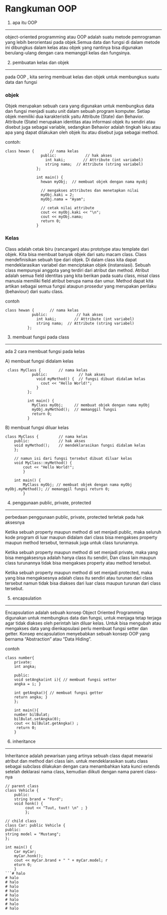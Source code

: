 Rangkuman OOP
=============

1) apa itu OOP
--------------

object-oriented programming atau OOP adalah suatu metode pemrograman yang lebih berorientasi pada objek.Semua data dan fungsi di dalam metode ini dibungkus dalam kelas atau objek yang nantinya bisa digunakan berulang-ulang dengan cara memanggil kelas dan fungsinya.

2) pembuatan kelas dan objek
----------------------------

pada OOP , kita sering membuat kelas dan objek untuk membungkus suatu data dan fungsi

### objek

Objek merupakan sebuah cara yang digunakan untuk membungkus data dan fungsi menjadi suatu unit dalam sebuah program komputer. Setiap objek memiliki dua karakteristik yaitu Attribute (State) dan Behavior. Attribute (State) merupakan identitas atau informasi objek itu sendiri atau disebut juga sebagai variable, sedangkan Behavior adalah tingkah laku atau apa yang dapat dilakukan oleh objek itu atau disebut juga sebagai method.

contoh:

```
class hewan {       // nama kelas
                public:             // hak akses
                  int kaki;        // Attribute (int variabel)
                  string nama;  // Attribute (string variabel)
              };
              
              int main() {
                hewan myObj;  // membuat objek dengan nama myobj
              
                // mengakses attributes dan menetapkan nilai
                myObj.kaki = 2; 
                myObj.nama = "Ayam";
              
                // cetak nilai attribute
                cout << myObj.kaki << "\n";
                cout << myObj.nama;
                return 0;
              }
```

### Kelas

Class adalah cetak biru (rancangan) atau prototype atau template dari objek. Kita bisa membuat banyak objek dari satu macam class. Class mendefinisikan sebuah tipe dari objek. Di dalam class kita dapat mendeklarasikan variabel dan menciptakan objek (instansiasi). Sebuah class mempunyai anggota yang terdiri dari atribut dan method. Atribut adalah semua field identitas yang kita berikan pada suatu class, misal class manusia memiliki field atribut berupa nama dan umur. Method dapat kita artikan sebagai semua fungsi ataupun prosedur yang merupakan perilaku (behaviour) dari suatu class.

contoh


```
class hewan {       // nama kelas
            public:             // hak akses
              int kaki;        // Attribute (int variabel)
              string nama;  // Attribute (string variabel)
          };
```

3) membuat fungsi pada class
----------------------------

ada 2 cara membuat fungsi pada kelas

A) membuat fungsi didalam kelas

```
 class MyClass {        // nama kelas
            public:              // hak akses
              void myMethod() {  // fungsi dibuat didalam kelas
                cout << "Hello World!";
              }
          };
          
          int main() { 
            MyClass myObj;     // membuat objek dengan nama myObj
            myObj.myMethod();  // memanggil fungsi
            return 0;
          }
```

B) membuat fungsi diluar kelas

```
class MyClass {         // nama kelas 
    public:             // hak akses 
    void myMethod();    // mendeklarasikan fungsi didalam kelas 
    }; 

    // namun isi dari fungsi tersebut dibuat diluar kelas 
    void MyClass::myMethod() {
        cout << "Hello World!"; 
        } 
    
    int main() { 
        MyClass myObj; // membuat objek dengan nama myObj myObj.myMethod(); // memanggil fungsi return 0; 
        }
```

4) penggunaan public, private, protected
----------------------------------------

perbedaan penggunaan public, private, protected terletak pada hak aksesnya

Ketika sebuah property maupun method di set menjadi public, maka seluruh kode program di luar maupun didalam dari class bisa mengakses property maupun method tersebut, termasuk juga untuk class turunannya.

Ketika sebuah property maupun method di set menjadi private, maka yang bisa mengaksesnya adalah hanya class itu sendiri, Dan class lain maupun class turunannya tidak bisa mengakses property atau method tersebut.

Ketika sebuah property maupun method di set menjadi protected, maka yang bisa mengaksesnya adalah class itu sendiri atau turunan dari class tersebut namun tidak bisa diakses dari luar class maupun turunan dari class tersebut.

5) encapsulation
----------------

Encapsulation adalah sebuah konsep Object Oriented Programming digunakan untuk membungkus data dan fungsi, untuk menjaga tetap terjaga agar tidak diakses oleh perintah lain diluar kelas. Untuk bisa mengubah atau mengakses data yang dienkapsulasi perlu membuat fungsi setter dan getter. Konsep encapsulation menyebabkan sebuah konsep OOP yang bernama “Abstraction” atau “Data Hiding”.

contoh

```
class number{ 
    private: 
    int angka; 

    public: 
    void setAngka(int i){ // membuat fungsi setter 
    angka = i; } 
    
    int getAngka(){ // membuat fungsi getter 
    return angka; } 
    }; 

    int main(){ 
    number bilBulat;
    bilBulat.setAngka(0); 
    cout << bilBulat.getAngka() ;
     return 0; 
    }
```

6) inheritance
--------------

Inheritance adalah pewarisan yang artinya sebuah class dapat mewarisi atribut dan method dari class lain. untuk mendeklarasikan suatu class sebagai subclass dilakukan dengan cara menambahkan kata kunci extends setelah deklarasi nama class, kemudian diikuti dengan nama parent class-nya

```
// parent class 
class Vehicle { 
    public: 
    string brand = "Ford"; 
    void honk() {
         cout << "Tuut, tuut! \n" ; } 
         }; 

// child class 
class Car: public Vehicle { 
public: 
string model = "Mustang"; 
}; 
            
int main() {
    Car myCar; 
    myCar.honk(); 
    cout << myCar.brand + " " + myCar.model; r
    eturn 0; 
    }
```# halo
# halo
# halo
# halo
# halo
# halo
# halo
# halo
# halo
